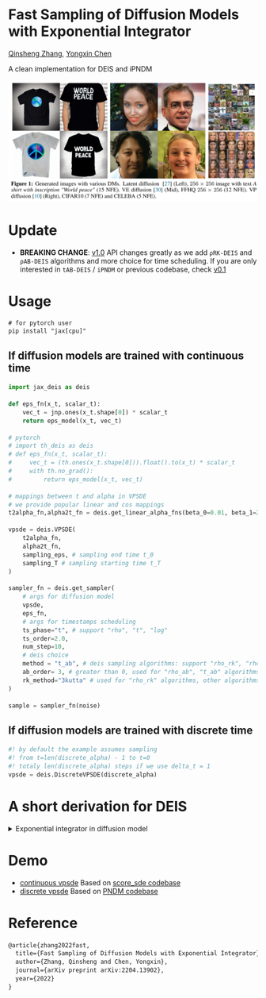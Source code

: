 # Fast Sampling of Diffusion Models with Exponential Integrator

[Qinsheng Zhang](https://qsh-zh.github.io/), [Yongxin Chen](https://yongxin.ae.gatech.edu/)

A clean implementation for DEIS and iPNDM

![deis](assets/fig1.png)


# Update

* **BREAKING CHANGE**: [v1.0](https://github.com/qsh-zh/deis/tree/v1.0) API changes greatly as we add `ρRK-DEIS` and `ρAB-DEIS` algorithms and more choice for time scheduling. If you are only interested in `tAB-DEIS` / `iPNDM` or previous codebase, check [v0.1](https://github.com/qsh-zh/deis/tree/v0.1)

# Usage

```shell
# for pytorch user
pip install "jax[cpu]"
```

## If diffusion models are trained with continuous time

```py
import jax_deis as deis

def eps_fn(x_t, scalar_t):
    vec_t = jnp.ones(x_t.shape[0]) * scalar_t
    return eps_model(x_t, vec_t)

# pytorch
# import th_deis as deis
# def eps_fn(x_t, scalar_t):
#     vec_t = (th.ones(x_t.shape[0])).float().to(x_t) * scalar_t
#     with th.no_grad():
#         return eps_model(x_t, vec_t)

# mappings between t and alpha in VPSDE
# we provide popular linear and cos mappings
t2alpha_fn,alpha2t_fn = deis.get_linear_alpha_fns(beta_0=0.01, beta_1=20)

vpsde = deis.VPSDE(
    t2alpha_fn, 
    alpha2t_fn,
    sampling_eps, # sampling end time t_0
    sampling_T # sampling starting time t_T
)

sampler_fn = deis.get_sampler(
    # args for diffusion model
    vpsde,
    eps_fn,
    # args for timestamps scheduling
    ts_phase="t", # support "rho", "t", "log"
    ts_order=2.0,
    num_step=10,
    # deis choice
    method = "t_ab", # deis sampling algorithms: support "rho_rk", "rho_ab", "t_ab", "ipndm"
    ab_order= 3, # greater than 0, used for "rho_ab", "t_ab" algorithms, other algorithms will ignore the arg
    rk_method="3kutta" # used for "rho_rk" algorithms, other algorithms will ignore the arg
)

sample = sampler_fn(noise)
```

## If diffusion models are trained with discrete time

```py
#! by default the example assumes sampling 
#! from t=len(discrete_alpha) - 1 to t=0
#! totaly len(discrete_alpha) steps if we use delta_t = 1
vpsde = deis.DiscreteVPSDE(discrete_alpha)
```

# A short derivation for DEIS

<details>
<summary>Exponential integrator in diffusion model</summary>

The key insight of exponential integrator is taking advantages of all math structure present in ODEs. The goal is to reduce discretization error as small as possible. 

The math structure presents in diffusion models, including semilinear structure, analystic formula for drift and diffusion coefficients.

Below we present a short derivation for applications of exponential integrator in diffusion model.

## Forward SDE

$$
dx = F_tx dt + G_td\mathbf{w}
$$

## Backward ODE

$$
dx = F_tx dt + 0.5 G_tG_t^T L_t^{-T} \epsilon(x, t) dt
$$

where $L_t L_t^{T} = \Sigma_t$ 
and $\Sigma_t$ are variance of $p_{0t}(x_t | x_0)$.

## Exponential Integrator

We can get rid of semilinear structure with **Exponential Integrator** by introducing a new variable $y$

$$
y_t = \Psi(t) x_t \quad \Psi(t) = \exp{-\int_0^{t} F_\tau d \tau}
$$

And ODE is simplified into

$$
\dot{y}_t = 0.5 \Psi(t) G_t G_t^T L_t^{-T} \epsilon(x(y), t)
$$

where $x(y)$ maps $y_t$ to $x_t$.


## Time scaling

We can take one step further when $F_t, G_t$ are scalars by rescaling time

$$
\dot{v}_\rho = \epsilon(x(v), t(\rho))
$$

where 
$y_t = v_\rho$ 
and $d \rho = 0.5 \Psi(t) G_t G_t^T L_t^{-T} dt$. 
And $x(v)$ 
maps $v_\rho$ 
to $x_t$,
$t(\rho)$ 
maps $\rho$ 
to $t$.

## High order solver

By absorbing all math structure, we reach the following ODE

$$
\dot{v}_\rho = \epsilon(x(v), t(\rho))
$$

Then we can use well-established ODE solver, such as multistep and runge kutta.
</details>

# Demo

- [continuous vpsde](demo/cnt_cifar/deis.ipynb) Based on [score_sde codebase](https://github.com/yang-song/score_sde)
- [discrete vpsde](demo/discrete_celeba) Based on [PNDM codebase](https://github.com/luping-liu/PNDM)


# Reference

```tex
@article{zhang2022fast,
  title={Fast Sampling of Diffusion Models with Exponential Integrator},
  author={Zhang, Qinsheng and Chen, Yongxin},
  journal={arXiv preprint arXiv:2204.13902},
  year={2022}
}
```